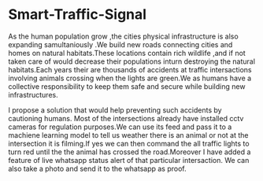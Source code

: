 # Smart-Traffic-Signal

As the human population grow ,the cities physical infrastructure is also expanding samultaniously .We build new roads connecting cities and homes on natural habitats.These locations contain rich wildlife ,and if not taken care of would decrease their populations inturn destroying the natural habitats.Each years their are thousands of accidents at traffic intersactions involving animals crossing when the lights are green.We as humans have a collective responsibility to keep them safe and secure while building new infrastructures.

I propose a solution that would help preventing such accidents by cautioning humans. Most of  the intersections already have installed cctv cameras for regulation purposes.We can use its feed and pass it to a machiene learning model to tell us weather there is an animal or not at the intersection it is filming.If yes we can then command the all traffic lights to turn red until the the animal has crossed the road.Moreover I have added a feature of live whatsapp status alert of that particular intersaction. We can also take a photo and send it to the whatsapp as proof.






